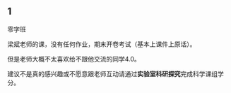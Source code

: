 ## 1

零字班

梁斌老师的课，没有任何作业，期末开卷考试（基本上课件上原话）。

但是老师大概不太喜欢给不跟他交流的同学4.0。

建议不是真的感兴趣或不愿意跟老师互动请通过**实验室科研探究**完成科学课组学分。

